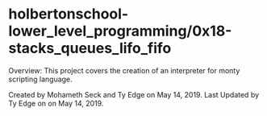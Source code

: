 # holbertonschool-lower_level_programming/0x18-stacks_queues_lifo_fifo


Overview: This project covers the creation of an interpreter for monty scripting language.



Created by Mohameth Seck and Ty Edge on May 14, 2019. Last Updated by Ty Edge on on May 14, 2019.
